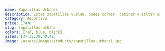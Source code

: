 ```yaml
---
name: Zapatillas Urbanas
description: Estas zapatillas vuelan, podes correr, caminar o saltar sin sentir dolor alguno.
category: Deportivo
price: 17430
slug: zapatillas-urbana
colors: [red, blue, black]
sizes: [37,38,39,40,41]
image: /assets/images/products/zapatillas-urbana1.jpg
---
```


